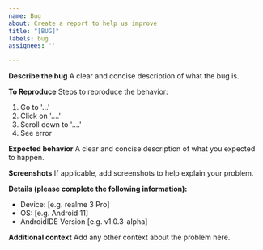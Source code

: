 ```yaml
---
name: Bug
about: Create a report to help us improve
title: "[BUG]"
labels: bug
assignees: ''

---
```


**Describe the bug**
A clear and concise description of what the bug is.

**To Reproduce**
Steps to reproduce the behavior:
1. Go to '...'
2. Click on '....'
3. Scroll down to '....'
4. See error

**Expected behavior**
A clear and concise description of what you expected to happen.

**Screenshots**
If applicable, add screenshots to help explain your problem.

**Details (please complete the following information):**
 - Device: [e.g. realme 3 Pro]
 - OS: [e.g. Android 11]
 - AndroidIDE Version [e.g. v1.0.3-alpha]

**Additional context**
Add any other context about the problem here.
